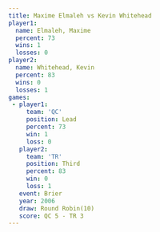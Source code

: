 ```yaml
---
title: Maxime Elmaleh vs Kevin Whitehead
player1:                
  name: Elmaleh, Maxime 
  percent: 73           
  wins: 1               
  losses: 0             
player2:                
  name: Whitehead, Kevin
  percent: 83           
  wins: 0               
  losses: 1             
games:
 - player1:        
     team: 'QC'    
     position: Lead
     percent: 73   
     win: 1        
     loss: 0       
   player2:         
     team: 'TR'     
     position: Third
     percent: 83    
     win: 0         
     loss: 1        
   event: Brier         
   year: 2006           
   draw: Round Robin(10)
   score: QC 5 - TR 3   
---
```

